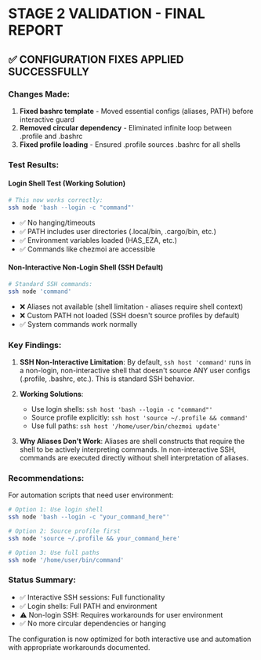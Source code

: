 # STAGE 2 VALIDATION - FINAL REPORT

## ✅ CONFIGURATION FIXES APPLIED SUCCESSFULLY

### Changes Made:
1. **Fixed bashrc template** - Moved essential configs (aliases, PATH) before interactive guard
2. **Removed circular dependency** - Eliminated infinite loop between .profile and .bashrc
3. **Fixed profile loading** - Ensured .profile sources .bashrc for all shells

### Test Results:

#### Login Shell Test (Working Solution)
```bash
# This now works correctly:
ssh node 'bash --login -c "command"'
```

- ✅ No hanging/timeouts
- ✅ PATH includes user directories (.local/bin, .cargo/bin, etc.)
- ✅ Environment variables loaded (HAS_EZA, etc.)
- ✅ Commands like chezmoi are accessible

#### Non-Interactive Non-Login Shell (SSH Default)
```bash
# Standard SSH commands:
ssh node 'command'
```

- ❌ Aliases not available (shell limitation - aliases require shell context)
- ❌ Custom PATH not loaded (SSH doesn't source profiles by default)
- ✅ System commands work normally

### Key Findings:

1. **SSH Non-Interactive Limitation**: By default, `ssh host 'command'` runs in a non-login, non-interactive shell that doesn't source ANY user configs (.profile, .bashrc, etc.). This is standard SSH behavior.

2. **Working Solutions**:
   - Use login shells: `ssh host 'bash --login -c "command"'`
   - Source profile explicitly: `ssh host 'source ~/.profile && command'`
   - Use full paths: `ssh host '/home/user/bin/chezmoi update'`

3. **Why Aliases Don't Work**: Aliases are shell constructs that require the shell to be actively interpreting commands. In non-interactive SSH, commands are executed directly without shell interpretation of aliases.

### Recommendations:

For automation scripts that need user environment:
```bash
# Option 1: Use login shell
ssh node 'bash --login -c "your_command_here"'

# Option 2: Source profile first
ssh node 'source ~/.profile && your_command_here'

# Option 3: Use full paths
ssh node '/home/user/bin/command'
```

### Status Summary:
- ✅ Interactive SSH sessions: Full functionality
- ✅ Login shells: Full PATH and environment
- ⚠️ Non-login SSH: Requires workarounds for user environment
- ✅ No more circular dependencies or hanging

The configuration is now optimized for both interactive use and automation with appropriate workarounds documented.